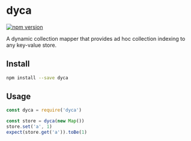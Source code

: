# dyca
[![npm version](https://img.shields.io/npm/v/dyca.svg)](https://npmjs.org/package/dyca)

A dynamic collection mapper that provides ad hoc collection indexing to any key-value store.

## Install

```sh
npm install --save dyca
```

## Usage

```js
const dyca = require('dyca')

const store = dyca(new Map())
store.set('a', 1)
expect(store.get('a')).toBe(1)
```
